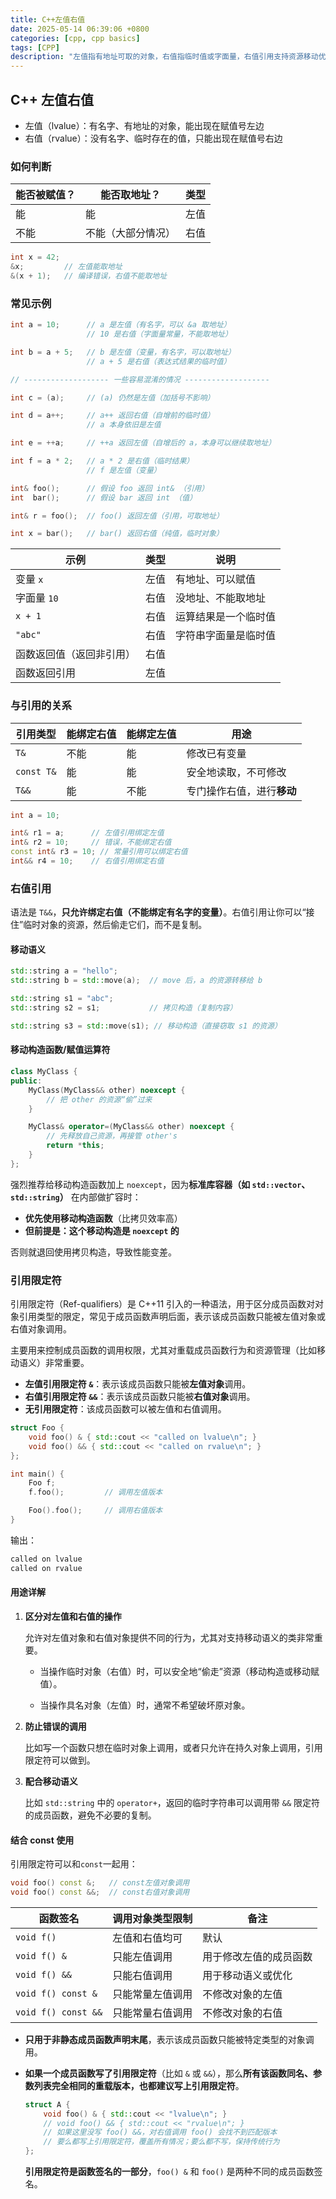 ```yaml
---
title: C++左值右值
date: 2025-05-14 06:39:06 +0800
categories: [cpp, cpp basics]
tags: [CPP]
description: "左值指有地址可取的对象，右值指临时值或字面量，右值引用支持资源移动优化。"
---
```

## C++ 左值右值

- 左值（lvalue）：有名字、有地址的对象，能出现在赋值号左边
- 右值（rvalue）：没有名字、临时存在的值，只能出现在赋值号右边

### 如何判断

| 能否被赋值？ | 能否取地址？       | 类型 |
| ------------ | ------------------ | ---- |
| 能           | 能                 | 左值 |
| 不能         | 不能（大部分情况） | 右值 |

```c++
int x = 42;
&x;         // 左值能取地址
&(x + 1);   // 编译错误，右值不能取地址
```

### 常见示例

```cpp
int a = 10;      // a 是左值（有名字，可以 &a 取地址）
                 // 10 是右值（字面量常量，不能取地址）

int b = a + 5;   // b 是左值（变量，有名字，可以取地址）
                 // a + 5 是右值（表达式结果的临时值）

// ------------------- 一些容易混淆的情况 -------------------

int c = (a);     // (a) 仍然是左值（加括号不影响）

int d = a++;     // a++ 返回右值（自增前的临时值）
                 // a 本身依旧是左值

int e = ++a;     // ++a 返回左值（自增后的 a，本身可以继续取地址）

int f = a * 2;   // a * 2 是右值（临时结果）
                 // f 是左值（变量）

int& foo();      // 假设 foo 返回 int& （引用）
int  bar();      // 假设 bar 返回 int （值）

int& r = foo();  // foo() 返回左值（引用，可取地址）

int x = bar();   // bar() 返回右值（纯值，临时对象）
```

| 示例                     | 类型 | 说明                 |
| ------------------------ | ---- | -------------------- |
| 变量 `x`                 | 左值 | 有地址、可以赋值     |
| 字面量 `10`              | 右值 | 没地址、不能取地址   |
| `x + 1`                  | 右值 | 运算结果是一个临时值 |
| `"abc"`                  | 右值 | 字符串字面量是临时值 |
| 函数返回值（返回非引用） | 右值 |                      |
| 函数返回引用             | 左值 |                      |

### 与引用的关系

| 引用类型   | 能绑定右值 | 能绑定左值 | 用途                       |
| ---------- | ---------- | ---------- | -------------------------- |
| `T&`       | 不能       | 能         | 修改已有变量               |
| `const T&` | 能         | 能         | 安全地读取，不可修改       |
| `T&&`      | 能         | 不能       | 专门操作右值，进行**移动** |

```c++
int a = 10;

int& r1 = a;      // 左值引用绑定左值
int& r2 = 10;     // 错误，不能绑定右值
const int& r3 = 10; // 常量引用可以绑定右值
int&& r4 = 10;    // 右值引用绑定右值
```

### 右值引用

语法是 `T&&`，**只允许绑定右值（不能绑定有名字的变量）**。右值引用让你可以“接住”临时对象的资源，然后偷走它们，而不是复制。

#### 移动语义

```c++
std::string a = "hello";
std::string b = std::move(a);  // move 后，a 的资源转移给 b

std::string s1 = "abc";
std::string s2 = s1;           // 拷贝构造（复制内容）

std::string s3 = std::move(s1); // 移动构造（直接窃取 s1 的资源）
```

#### 移动构造函数/赋值运算符

```c++
class MyClass {
public:
    MyClass(MyClass&& other) noexcept {
        // 把 other 的资源“偷”过来
    }

    MyClass& operator=(MyClass&& other) noexcept {
        // 先释放自己资源，再接管 other's
        return *this;
    }
};
```

强烈推荐给移动构造函数加上 `noexcept`，因为**标准库容器（如 `std::vector`、`std::string`）** 在内部做扩容时：

- **优先使用移动构造函数**（比拷贝效率高）
- **但前提是：这个移动构造是 `noexcept` 的**

否则就退回使用拷贝构造，导致性能变差。

### 引用限定符

引用限定符（Ref-qualifiers）是 C++11 引入的一种语法，用于区分成员函数对对象引用类型的限定，常见于成员函数声明后面，表示该成员函数只能被左值对象或右值对象调用。

主要用来控制成员函数的调用权限，尤其对重载成员函数行为和资源管理（比如移动语义）非常重要。

- **左值引用限定符 `&`**：表示该成员函数只能被**左值对象**调用。
- **右值引用限定符 `&&`**：表示该成员函数只能被**右值对象**调用。
- **无引用限定符**：该成员函数可以被左值和右值调用。

```cpp
struct Foo {
    void foo() & { std::cout << "called on lvalue\n"; }
    void foo() && { std::cout << "called on rvalue\n"; }
};

int main() {
    Foo f;
    f.foo();         // 调用左值版本

    Foo().foo();     // 调用右值版本
}
```

输出：

```css
called on lvalue
called on rvalue
```

#### 用途详解

1. **区分对左值和右值的操作**

   允许对左值对象和右值对象提供不同的行为，尤其对支持移动语义的类非常重要。

   - 当操作临时对象（右值）时，可以安全地“偷走”资源（移动构造或移动赋值）。

   - 当操作具名对象（左值）时，通常不希望破坏原对象。

2. **防止错误的调用**

   比如写一个函数只想在临时对象上调用，或者只允许在持久对象上调用，引用限定符可以做到。

3. **配合移动语义**

   比如 `std::string` 中的 `operator+`，返回的临时字符串可以调用带 `&&` 限定符的成员函数，避免不必要的复制。

#### 结合 const 使用

引用限定符可以和`const`一起用：

```cpp
void foo() const &;   // const左值对象调用
void foo() const &&;  // const右值对象调用
```

| 函数签名            | 调用对象类型限制 | 备注                   |
| ------------------- | ---------------- | ---------------------- |
| `void f()`          | 左值和右值均可   | 默认                   |
| `void f() &`        | 只能左值调用     | 用于修改左值的成员函数 |
| `void f() &&`       | 只能右值调用     | 用于移动语义或优化     |
| `void f() const &`  | 只能常量左值调用 | 不修改对象的左值       |
| `void f() const &&` | 只能常量右值调用 | 不修改对象的右值       |

- **只用于非静态成员函数声明末尾**，表示该成员函数只能被特定类型的对象调用。

- **如果一个成员函数写了引用限定符**（比如 `&` 或 `&&`），那么**所有该函数同名、参数列表完全相同的重载版本，也都建议写上引用限定符**。

  ```cpp
  struct A {
      void foo() & { std::cout << "lvalue\n"; }
      // void foo() && { std::cout << "rvalue\n"; }
      // 如果这里没写 foo() &&，对右值调用 foo() 会找不到匹配版本
      // 要么都写上引用限定符，覆盖所有情况；要么都不写，保持传统行为
  };
  ```

  **引用限定符是函数签名的一部分**，`foo() &` 和 `foo()` 是两种不同的成员函数签名。
